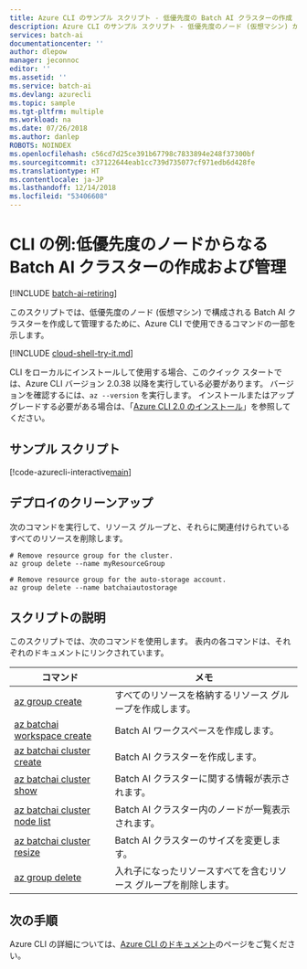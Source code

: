 ```yaml
---
title: Azure CLI のサンプル スクリプト - 低優先度の Batch AI クラスターの作成 | Microsoft Docs
description: Azure CLI のサンプル スクリプト - 低優先度のノード (仮想マシン) から成る Batch AI クラスターの作成および管理
services: batch-ai
documentationcenter: ''
author: dlepow
manager: jeconnoc
editor: ''
ms.assetid: ''
ms.service: batch-ai
ms.devlang: azurecli
ms.topic: sample
ms.tgt-pltfrm: multiple
ms.workload: na
ms.date: 07/26/2018
ms.author: danlep
ROBOTS: NOINDEX
ms.openlocfilehash: c56cd7d25ce391b67798c7833894e248f37300bf
ms.sourcegitcommit: c37122644eab1cc739d735077cf971edb6d428fe
ms.translationtype: HT
ms.contentlocale: ja-JP
ms.lasthandoff: 12/14/2018
ms.locfileid: "53406608"
---
```

# <a name="cli-example-create-and-manage-a-batch-ai-cluster-of-low-priority-nodes"></a>CLI の例:低優先度のノードからなる Batch AI クラスターの作成および管理

[!INCLUDE [batch-ai-retiring](../../../includes/batch-ai-retiring.md)]

このスクリプトでは、低優先度のノード (仮想マシン) で構成される Batch AI クラスターを作成して管理するために、Azure CLI で使用できるコマンドの一部を示します。

[!INCLUDE [cloud-shell-try-it.md](../../../includes/cloud-shell-try-it.md)]

CLI をローカルにインストールして使用する場合、このクイック スタートでは、Azure CLI バージョン 2.0.38 以降を実行している必要があります。 バージョンを確認するには、`az --version` を実行します。 インストールまたはアップグレードする必要がある場合は、「[Azure CLI 2.0 のインストール](/cli/azure/install-azure-cli)」を参照してください。 

## <a name="example-script"></a>サンプル スクリプト

[!code-azurecli-interactive[main](../../../cli_scripts/batch-ai/create-cluster/create-cluster-low-priority.sh "Create Batch AI cluster - low-priority nodes")]

## <a name="clean-up-deployment"></a>デプロイのクリーンアップ

次のコマンドを実行して、リソース グループと、それらに関連付けられているすべてのリソースを削除します。

```azurecli-interactive
# Remove resource group for the cluster.
az group delete --name myResourceGroup

# Remove resource group for the auto-storage account.
az group delete --name batchaiautostorage
```

## <a name="script-explanation"></a>スクリプトの説明

このスクリプトでは、次のコマンドを使用します。 表内の各コマンドは、それぞれのドキュメントにリンクされています。

| コマンド | メモ |
|---|---|
| [az group create](/cli/azure/group#az-group-create) | すべてのリソースを格納するリソース グループを作成します。 |
| [az batchai workspace create](/cli/azure/batchai/workspace#az-batchai-workspace-create) | Batch AI ワークスペースを作成します。 |
| [az batchai cluster create](/cli/azure/batchai/cluster#az-batchai-cluster-create) | Batch AI クラスターを作成します。 |
| [az batchai cluster show](/cli/azure/batchai/cluster#az-batchai-cluster-show) | Batch AI クラスターに関する情報が表示されます。 |
| [az batchai cluster node list](/cli/azure/batchai/cluster/node#az-batchai-cluster-show) | Batch AI クラスター内のノードが一覧表示されます。 |
| [az batchai cluster resize](/cli/azure/batchai/cluster#az-batchai-cluster-resize) | Batch AI クラスターのサイズを変更します。  |
| [az group delete](/cli/azure/group#az-group-delete) | 入れ子になったリソースすべてを含むリソース グループを削除します。 |

## <a name="next-steps"></a>次の手順

Azure CLI の詳細については、[Azure CLI のドキュメント](https://docs.microsoft.com/cli/azure)のページをご覧ください。
